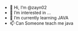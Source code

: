 - 👋 Hi, I’m @zayn02
- 👀 I’m interested in ...
- 🌱 I’m currently learning JAVA
- 📫 Can Someone teach me java

<!---
zayn02/zayn02 is a ✨ special ✨ repository because its `README.md` (this file) appears on your GitHub profile.
You can click the Preview link to take a look at your changes.
--->
